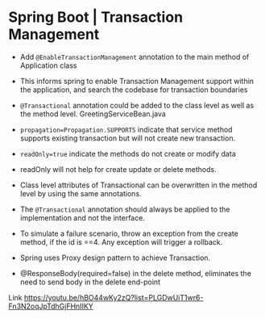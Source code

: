 # Spring Boot | Transaction Management

* Add `@EnableTransactionManagement` annotation to the main method of Application class
* This informs spring to enable Transaction Management support within the application, and search the codebase for transaction boundaries

* `@Transactional` annotation could be added to the class level as well as the method level. GreetingServiceBean.java
* `propagation=Propagation.SUPPORTS` indicate that service method supports existing transaction but will not create new transaction.
* `readOnly=true` indicate the methods do not create or modify data
* readOnly will not help for create update or delete methods.
* Class level attributes of Transactional can be overwritten in the method level by using the same annotations.
* The `@Transactional` annotation should always be applied to the implementation and not the interface.

* To simulate a failure scenario, throw an exception from the create method, if the id is ==4. Any exception will trigger a rollback.

* Spring uses Proxy design pattern to achieve Transaction.

* @ResponseBody(required=false) in the delete method, eliminates the need to send body in the delete end-point



Link
https://youtu.be/hBO44wKy2zQ?list=PLGDwUiT1wr6-Fn3N2oqJpTdhGjFHnIIKY


	